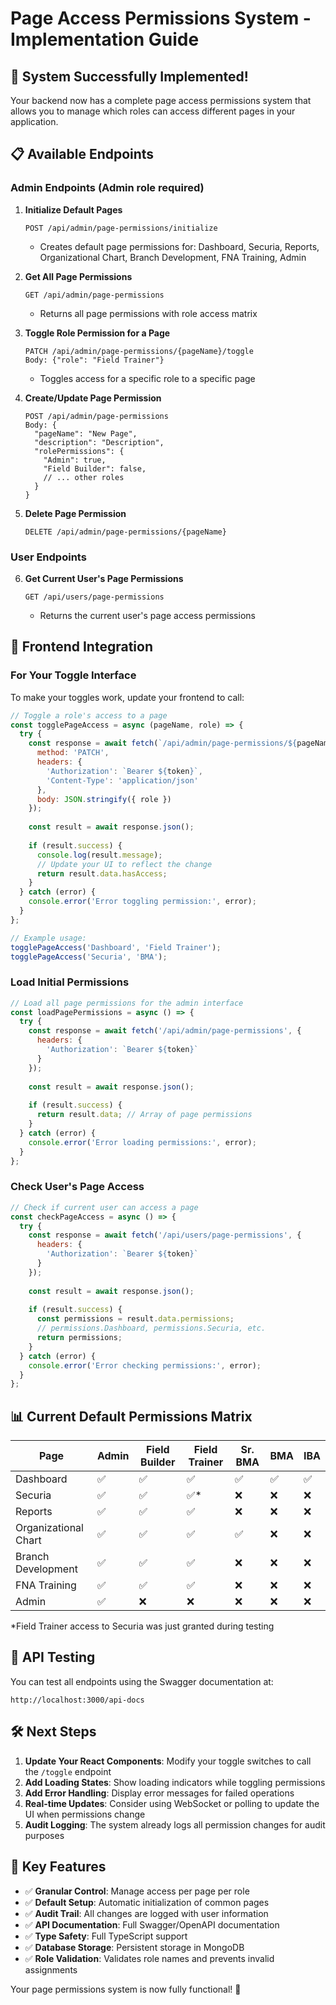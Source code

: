 # Page Access Permissions System - Implementation Guide

## 🎉 System Successfully Implemented!

Your backend now has a complete page access permissions system that allows you to manage which roles can access different pages in your application.

## 📋 Available Endpoints

### Admin Endpoints (Admin role required)

1. **Initialize Default Pages**
   ```
   POST /api/admin/page-permissions/initialize
   ```
   - Creates default page permissions for: Dashboard, Securia, Reports, Organizational Chart, Branch Development, FNA Training, Admin

2. **Get All Page Permissions**
   ```
   GET /api/admin/page-permissions
   ```
   - Returns all page permissions with role access matrix

3. **Toggle Role Permission for a Page**
   ```
   PATCH /api/admin/page-permissions/{pageName}/toggle
   Body: {"role": "Field Trainer"}
   ```
   - Toggles access for a specific role to a specific page

4. **Create/Update Page Permission**
   ```
   POST /api/admin/page-permissions
   Body: {
     "pageName": "New Page",
     "description": "Description",
     "rolePermissions": {
       "Admin": true,
       "Field Builder": false,
       // ... other roles
     }
   }
   ```

5. **Delete Page Permission**
   ```
   DELETE /api/admin/page-permissions/{pageName}
   ```

### User Endpoints

6. **Get Current User's Page Permissions**
   ```
   GET /api/users/page-permissions
   ```
   - Returns the current user's page access permissions

## 🔧 Frontend Integration

### For Your Toggle Interface

To make your toggles work, update your frontend to call:

```javascript
// Toggle a role's access to a page
const togglePageAccess = async (pageName, role) => {
  try {
    const response = await fetch(`/api/admin/page-permissions/${pageName}/toggle`, {
      method: 'PATCH',
      headers: {
        'Authorization': `Bearer ${token}`,
        'Content-Type': 'application/json'
      },
      body: JSON.stringify({ role })
    });
    
    const result = await response.json();
    
    if (result.success) {
      console.log(result.message);
      // Update your UI to reflect the change
      return result.data.hasAccess;
    }
  } catch (error) {
    console.error('Error toggling permission:', error);
  }
};

// Example usage:
togglePageAccess('Dashboard', 'Field Trainer');
togglePageAccess('Securia', 'BMA');
```

### Load Initial Permissions

```javascript
// Load all page permissions for the admin interface
const loadPagePermissions = async () => {
  try {
    const response = await fetch('/api/admin/page-permissions', {
      headers: {
        'Authorization': `Bearer ${token}`
      }
    });
    
    const result = await response.json();
    
    if (result.success) {
      return result.data; // Array of page permissions
    }
  } catch (error) {
    console.error('Error loading permissions:', error);
  }
};
```

### Check User's Page Access

```javascript
// Check if current user can access a page
const checkPageAccess = async () => {
  try {
    const response = await fetch('/api/users/page-permissions', {
      headers: {
        'Authorization': `Bearer ${token}`
      }
    });
    
    const result = await response.json();
    
    if (result.success) {
      const permissions = result.data.permissions;
      // permissions.Dashboard, permissions.Securia, etc.
      return permissions;
    }
  } catch (error) {
    console.error('Error checking permissions:', error);
  }
};
```

## 📊 Current Default Permissions Matrix

| Page | Admin | Field Builder | Field Trainer | Sr. BMA | BMA | IBA |
|------|-------|---------------|---------------|---------|-----|-----|
| Dashboard | ✅ | ✅ | ✅ | ✅ | ✅ | ✅ |
| Securia | ✅ | ✅ | ✅* | ❌ | ❌ | ❌ |
| Reports | ✅ | ✅ | ✅ | ❌ | ❌ | ❌ |
| Organizational Chart | ✅ | ✅ | ✅ | ✅ | ❌ | ❌ |
| Branch Development | ✅ | ✅ | ✅ | ❌ | ❌ | ❌ |
| FNA Training | ✅ | ✅ | ✅ | ❌ | ❌ | ❌ |
| Admin | ✅ | ❌ | ❌ | ❌ | ❌ | ❌ |

*Field Trainer access to Securia was just granted during testing

## 🔗 API Testing

You can test all endpoints using the Swagger documentation at:
```
http://localhost:3000/api-docs
```

## 🛠️ Next Steps

1. **Update Your React Components**: Modify your toggle switches to call the `/toggle` endpoint
2. **Add Loading States**: Show loading indicators while toggling permissions
3. **Add Error Handling**: Display error messages for failed operations
4. **Real-time Updates**: Consider using WebSocket or polling to update the UI when permissions change
5. **Audit Logging**: The system already logs all permission changes for audit purposes

## 🎯 Key Features

- ✅ **Granular Control**: Manage access per page per role
- ✅ **Default Setup**: Automatic initialization of common pages
- ✅ **Audit Trail**: All changes are logged with user information
- ✅ **API Documentation**: Full Swagger/OpenAPI documentation
- ✅ **Type Safety**: Full TypeScript support
- ✅ **Database Storage**: Persistent storage in MongoDB
- ✅ **Role Validation**: Validates role names and prevents invalid assignments

Your page permissions system is now fully functional! 🎉
